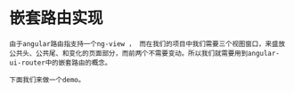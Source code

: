 # 嵌套路由实现
    由于angular路由指支持一个ng-view ， 而在我们的项目中我们需要三个视图窗口，来盛放公共头、公共尾、和变化的页面部分，而前两个不需要变动。所以我们就需要用到angular-ui-router中的嵌套路由的概念。

    下面我们来做一个demo。